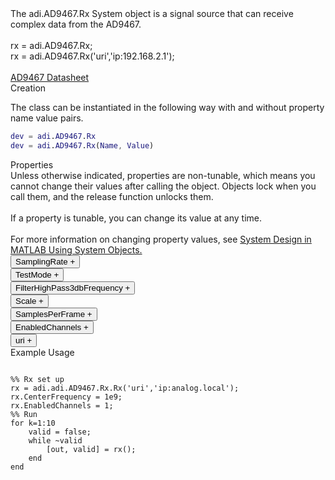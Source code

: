 

<!-- <div class="sysobj_h1">adi.AD9467.Rx</div> -->

<!-- <div class="sysobj_top_desc">
Receive data from Analog Devices AD9361 transceiver
</div> -->

<!-- <div class="sysobj_desc_title">Description</div> -->

<div class="sysobj_desc_txt">
<span>
    The adi.AD9467.Rx System object is a signal source that can receive<br>    complex data from the AD9467.<br> <br>    rx = adi.AD9467.Rx;<br>    rx = adi.AD9467.Rx('uri','ip:192.168.2.1');<br> <br>    <a href="http://www.analog.com/media/en/technical-documentation/data-sheets/AD9467.pdf">AD9467 Datasheet</a><br>
</span>

</div>

<div class="sysobj_desc_title">Creation</div>

The class can be instantiated in the following way with and without property name value pairs.

```matlab
dev = adi.AD9467.Rx
dev = adi.AD9467.Rx(Name, Value)
```

<div class="sysobj_desc_title">Properties</div>

<div class="sysobj_desc_txt">
<span>
Unless otherwise indicated, properties are non-tunable, which means you cannot change their values after calling the object. Objects lock when you call them, and the release function unlocks them.
<br><br>
If a property is tunable, you can change its value at any time.
<br><br>
For more information on changing property values, see <a href="https://www.mathworks.com/help/matlab/matlab_prog/system-design-in-matlab-using-system-objects.html">System Design in MATLAB Using System Objects.</a>
</span>
</div>
<div class="property">
  <button type="button" onclick="collapse('SamplingRate')" class="collapsible-property collapsible-property-SamplingRate">SamplingRate <span style="text-align:right" class="plus-SamplingRate">+</span></button>
  <div class="content content-SamplingRate" style="display: none;">
    <p style="padding: 0px;">Baseband sampling rate in Hz, specified as a scalar in samples per second. This value read from the hardware after the object is setup.</p>
  </div>
  </div>
<div class="property">
  <button type="button" onclick="collapse('TestMode')" class="collapsible-property collapsible-property-TestMode">TestMode <span style="text-align:right" class="plus-TestMode">+</span></button>
  <div class="content content-TestMode" style="display: none;">
    <p style="padding: 0px;">Select ADC test mode. Options are: 'off' 'midscale_short' 'pos_fullscale' 'neg_fullscale' 'checkerboard' 'pn_long' 'pn_short' 'one_zero_toggle'</p>
  </div>
  </div>
<div class="property">
  <button type="button" onclick="collapse('FilterHighPass3dbFrequency')" class="collapsible-property collapsible-property-FilterHighPass3dbFrequency">FilterHighPass3dbFrequency <span style="text-align:right" class="plus-FilterHighPass3dbFrequency">+</span></button>
  <div class="content content-FilterHighPass3dbFrequency" style="display: none;">
    <p style="padding: 0px;">FilterHighPass3dbFrequency</p>
  </div>
  </div>
<div class="property">
  <button type="button" onclick="collapse('Scale')" class="collapsible-property collapsible-property-Scale">Scale <span style="text-align:right" class="plus-Scale">+</span></button>
  <div class="content content-Scale" style="display: none;">
    <p style="padding: 0px;">Scale received data. Possible options are: 0.030517 0.032043 0.033569 0.035095 0.036621 0.038146</p>
  </div>
  </div>
<div class="property">
  <button type="button" onclick="collapse('SamplesPerFrame')" class="collapsible-property collapsible-property-SamplesPerFrame">SamplesPerFrame <span style="text-align:right" class="plus-SamplesPerFrame">+</span></button>
  <div class="content content-SamplesPerFrame" style="display: none;">
    <p style="padding: 0px;">Number of samples per frame, specified as an even positive integer from 2 to 16,777,216. Using values less than 3660 can yield poor performance.Help for adi.AD9467.Rx/SamplesPerFrame is inherited from superclass ADI.AD9467.BASE</p>
  </div>
  </div>
<div class="property">
  <button type="button" onclick="collapse('EnabledChannels')" class="collapsible-property collapsible-property-EnabledChannels">EnabledChannels <span style="text-align:right" class="plus-EnabledChannels">+</span></button>
  <div class="content content-EnabledChannels" style="display: none;">
    <p style="padding: 0px;">Indexs of channels to be enabled. Input should be a [1xN] vector with the indexes of channels to be enabled. Order is irrelevant</p>
  </div>
  </div>
<div class="property">
  <button type="button" onclick="collapse('uri')" class="collapsible-property collapsible-property-uri">uri <span style="text-align:right" class="plus-uri">+</span></button>
  <div class="content content-uri" style="display: none;">
    <p style="padding: 0px;">Hostname or IP address of remote libIIO deviceHelp for adi.AD9467.Rx/uri is inherited from superclass MATLABSHARED.LIBIIO.BASE</p>
  </div>
  </div>

<div class="sysobj_desc_title">Example Usage</div>

```

%% Rx set up
rx = adi.adi.AD9467.Rx.Rx('uri','ip:analog.local');
rx.CenterFrequency = 1e9;
rx.EnabledChannels = 1;
%% Run
for k=1:10
    valid = false;
    while ~valid
        [out, valid] = rx();
    end
end

```